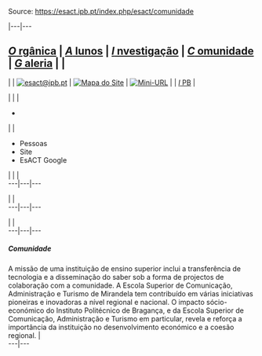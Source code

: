 Source: https://esact.ipb.pt/index.php/esact/comunidade

|---|---  
  
[_O_ rgânica](/index.php/esact/organica "Orgânica") | [_A_ lunos](/index.php/esact/alunos "Alunos") | [_I_ nvestigação](/index.php/esact/investigacao "Investigação") | [_C_ omunidade](/index.php/esact/comunidade "Comunidade") | [_G_ aleria](/index.php/esact/galeria "Galeria") |  |   
---  
|  | [![esact@ipb.pt](/templates/esact-template-comunidade/images/mail.png)](mailto:esact@ipb.pt?subject=Portal%20ESACT "esact@ipb.pt") | [![Mapa do Site](/templates/esact-template-comunidade/images/mapa.png)](/index.php/esact-map "Mapa do Site") | [![Mini-URL](/templates/esact-template-comunidade/images/miniurl.png)](javascript:; "Mini-URL") |  | [_I_ PB](http://www.ipb.pt "Instituto Politécnico de Bragança") |   
  
  

  

  
  
  
  
  
  
  
  
  
  
  
  
  
  
|   |  | 

  *   

|  | 

  * Pessoas
  * Site
  * EsACT Google

|  |  |   
---|---|---  
  
|  |   
---|---|---  
  
|  |   
---|---|---  
  
  

##### Comunidade

A missão de uma instituição de ensino superior inclui a transferência de tecnologia e a disseminação do saber sob a forma de projectos de colaboração com a comunidade. A Escola Superior de Comunicação, Administração e Turismo de Mirandela tem contribuído em várias iniciativas pioneiras e inovadoras a nível regional e nacional. O impacto sócio-económico do Instituto Politécnico de Bragança, e da Escola Superior de Comunicação, Administração e Turismo em particular, revela e reforça a importância da instituição no desenvolvimento económico e a coesão regional. |   
---|---  
  
